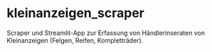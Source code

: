 # kleinanzeigen_scraper
Scraper und Streamlit-App zur Erfassung von Händlerinseraten von Kleinanzeigen (Felgen, Reifen, Kompletträder).

